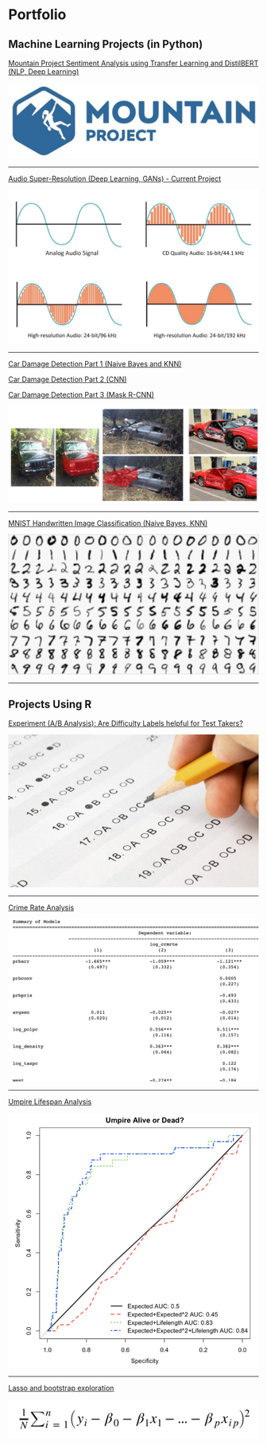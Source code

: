 # Portfolio




## Machine Learning Projects (in Python)

[Mountain Project Sentiment Analysis using Transfer Learning and DistilBERT (NLP, Deep Learning)](/Machine_Learning/mp/mountain_project.md)

<img src="images/MP.png?raw=true">

---

[Audio Super-Resolution (Deep Learning, GANs) - Current Project](/Machine_Learning/DeciBull/summary.md)

<img src="/Machine_Learning/DeciBull/waves.png?raw=true">

---

[Car Damage Detection Part 1 (Naive Bayes and KNN)](/Machine_Learning/car_damage/sup_summary.md)

[Car Damage Detection Part 2 (CNN)](/Machine_Learning/car_damage/sup_nn_summary.md)

[Car Damage Detection Part 3 (Mask R-CNN)](/Machine_Learning/car_damage/unsup_summary.md)

<img src="/Machine_Learning/car_damage/car_damage_cover.png?raw=true">

---

[MNIST Handwritten Image Classification (Naive Bayes, KNN)](/Machine_Learning/MNIST_ML/MNIST_ML.md)

<img src="images/MNIST.png?raw=true"/>

---





## Projects Using R

[Experiment (A/B Analysis): Are Difficulty Labels helpful for Test Takers?](R/survey/deng_degner_heck_final.md)

<img src="images/test.png?raw=true">

---
[Crime Rate Analysis](/R/Crime_Rate_group_lab/Crime_Rate_group_lab.md)

<img src="images/crime.png?raw=true"/>


---
[Umpire Lifespan Analysis](/R/Umpire_Lifespan/Umpire_Lifespan.md)

<img src="images/umpire.png?raw=true"/>


---
[Lasso and bootstrap exploration](/R/Lasso_Example/Model_Selection_boot_lasso.md)

<img src="images/lasso.png?raw=true"/>

